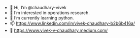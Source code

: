 - 👋 Hi, I’m @chaudhary-vivek
- 👀 I’m interested in operations research.
- 🌱 I’m currently learning python.
- 📫 https://www.linkedin.com/in/vivek-chaudhary-b2b6b416a/
- 📝 https://www.vivek-v-chaudhary.medium.com/


<!---
chaudhary-vivek/chaudhary-vivek is a ✨ special ✨ repository because its `README.md` (this file) appears on your GitHub profile.
You can click the Preview link to take a look at your changes.
--->
